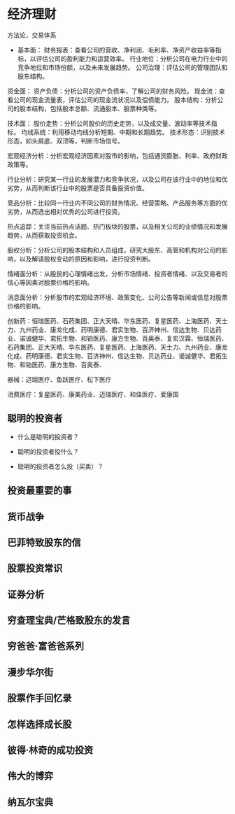# 经济理财

方法论，交易体系
- 基本面：
  财务报表：查看公司的营收、净利润、毛利率、净资产收益率等指标，以评估公司的盈利能力和运营效率。
  行业地位：分析公司在电力行业中的竞争地位和市场份额，以及未来发展趋势。
  公司治理：评估公司的管理团队和股东结构。

资金面： 资产负债：分析公司的资产负债率，了解公司的财务风险。
现金流：查看公司的现金流量表，评估公司的现金流状况以及偿债能力。
股本结构：分析公司的股本结构，包括股本总额、流通股本、股票种类等。

技术面： 股价走势：分析公司股价的历史走势，以及成交量、波动率等技术指标。
均线系统：利用移动均线分析短期、中期和长期趋势。
技术形态：识别技术形态，如头肩底、双顶等，判断市场信号。

宏观经济分析：分析宏观经济因素对股市的影响，包括通货膨胀、利率、政府财政政策等。

行业分析：研究某一行业的发展潜力和竞争状况，以及公司在该行业中的地位和优劣势，从而判断该行业中的股票是否具备投资价值。

竞品分析：比较同一行业内不同公司的财务情况、经营策略、产品服务等方面的优劣势，从而选出相对优秀的公司进行投资。

热点追踪：关注当前热点话题、热门板块的股票，以及相关公司的业绩情况和发展趋势，从而获取投资机会。

股权分析：分析公司的股本结构和人员组成，研究大股东、高管和机构对公司的影响，以及解读股权变动的原因和影响，进行投资判断。


情绪面分析：从股民的心理情绪出发，分析市场情绪、投资者情绪、以及交易者的信心等因素对股票价格的影响。

消息面分析：分析股市的宏观经济环境、政策变化、公司公告等新闻或信息对股票价格的影响。

创新药：恒瑞医药、石药集团、正大天晴、华东医药、复星医药、上海医药、天士力、九州药业、康龙化成、药明康德、君实生物、百济神州、信达生物、贝达药业、诺诚健华、君拓生物、和铂医药、康方生物、百奥泰、复宏汉霖、恒瑞医药、石药集团、正大天晴、华东医药、复星医药、上海医药、天士力、九州药业、康龙化成、药明康德、君实生物、百济神州、信达生物、贝达药业、诺诚健华、君拓生物、和铂医药、康方生物、百奥泰、

器械：迈瑞医疗、鱼跃医疗、松下医疗

消费医疗：复星医药、康美药业、迈瑞医疗、和佳医疗、爱康国

## 聪明的投资者

* 什么是聪明的投资者？


* 聪明的投资者投什么？

* 聪明的投资者怎么投（买卖）？

## 投资最重要的事

## 货币战争

## 巴菲特致股东的信

## 股票投资常识

## 证券分析

## 穷查理宝典/芒格致股东的发言

## 穷爸爸·富爸爸系列

## 漫步华尔街

## 股票作手回忆录

## 怎样选择成长股

## 彼得·林奇的成功投资

## 伟大的博弈

## 纳瓦尔宝典

